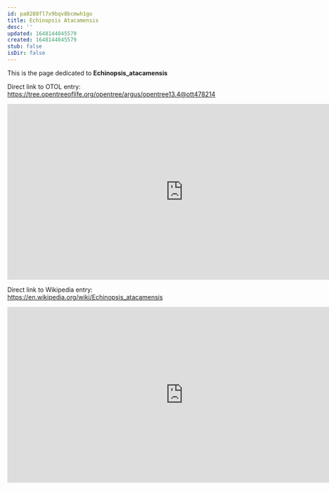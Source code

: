 ```yaml
---
id: pa0288fl7x9bqv8bcmwh1go
title: Echinopsis Atacamensis
desc: ''
updated: 1648144045579
created: 1648144045579
stub: false
isDir: false
---
```

This is the page dedicated to **Echinopsis_atacamensis**


Direct link to OTOL entry: https://tree.opentreeoflife.org/opentree/argus/opentree13.4@ott478214



<html>
    <body>
    <iframe src="https://tree.opentreeoflife.org/opentree/argus/opentree13.4@ott478214"
    width="800" height="400" frameborder="0" allowfullscreen> </iframe>
    </body>
</html>
    


Direct link to Wikipedia entry: https://en.wikipedia.org/wiki/Echinopsis_atacamensis



<html>
    <body>
    <iframe src="https://en.wikipedia.org/wiki/Echinopsis_atacamensis"
    width="800" height="400" frameborder="0" allowfullscreen> </iframe>
    </body>
</html>
    
